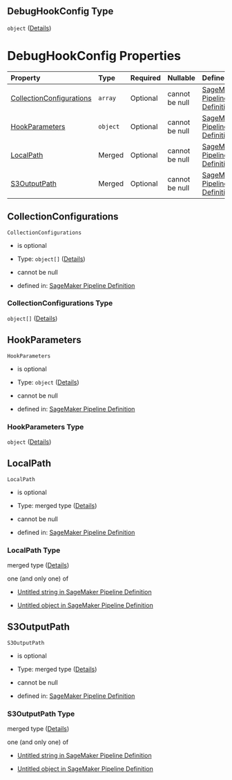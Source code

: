 ## DebugHookConfig Type

`object` ([Details](pipeline-definition-definitions-trainingstep-properties-arguments-properties-debughookconfig.md))

# DebugHookConfig Properties

| Property                                              | Type     | Required | Nullable       | Defined by                                                                                                                                                                                                                                                                                                                                                                             |
| :---------------------------------------------------- | :------- | :------- | :------------- | :------------------------------------------------------------------------------------------------------------------------------------------------------------------------------------------------------------------------------------------------------------------------------------------------------------------------------------------------------------------------------------- |
| [CollectionConfigurations](#collectionconfigurations) | `array`  | Optional | cannot be null | [SageMaker Pipeline Definition](pipeline-definition-definitions-trainingstep-properties-arguments-properties-debughookconfig-properties-collectionconfigurations.md "https://github.com/jerrypeng7773/sagemaker-model-building-pipeline-definition-JSON-schema/schema/#/definitions/TrainingStep/properties/Arguments/properties/DebugHookConfig/properties/CollectionConfigurations") |
| [HookParameters](#hookparameters)                     | `object` | Optional | cannot be null | [SageMaker Pipeline Definition](pipeline-definition-definitions-trainingstep-properties-arguments-properties-debughookconfig-properties-hookparameters.md "https://github.com/jerrypeng7773/sagemaker-model-building-pipeline-definition-JSON-schema/schema/#/definitions/TrainingStep/properties/Arguments/properties/DebugHookConfig/properties/HookParameters")                     |
| [LocalPath](#localpath)                               | Merged   | Optional | cannot be null | [SageMaker Pipeline Definition](pipeline-definition-definitions-stringargumentvalue.md "https://github.com/jerrypeng7773/sagemaker-model-building-pipeline-definition-JSON-schema/schema/#/definitions/TrainingStep/properties/Arguments/properties/DebugHookConfig/properties/LocalPath")                                                                                             |
| [S3OutputPath](#s3outputpath)                         | Merged   | Optional | cannot be null | [SageMaker Pipeline Definition](pipeline-definition-definitions-stringargumentvalue.md "https://github.com/jerrypeng7773/sagemaker-model-building-pipeline-definition-JSON-schema/schema/#/definitions/TrainingStep/properties/Arguments/properties/DebugHookConfig/properties/S3OutputPath")                                                                                          |

## CollectionConfigurations



`CollectionConfigurations`

*   is optional

*   Type: `object[]` ([Details](pipeline-definition-definitions-trainingstep-properties-arguments-properties-debughookconfig-properties-collectionconfigurations-items.md))

*   cannot be null

*   defined in: [SageMaker Pipeline Definition](pipeline-definition-definitions-trainingstep-properties-arguments-properties-debughookconfig-properties-collectionconfigurations.md "https://github.com/jerrypeng7773/sagemaker-model-building-pipeline-definition-JSON-schema/schema/#/definitions/TrainingStep/properties/Arguments/properties/DebugHookConfig/properties/CollectionConfigurations")

### CollectionConfigurations Type

`object[]` ([Details](pipeline-definition-definitions-trainingstep-properties-arguments-properties-debughookconfig-properties-collectionconfigurations-items.md))

## HookParameters



`HookParameters`

*   is optional

*   Type: `object` ([Details](pipeline-definition-definitions-trainingstep-properties-arguments-properties-debughookconfig-properties-hookparameters.md))

*   cannot be null

*   defined in: [SageMaker Pipeline Definition](pipeline-definition-definitions-trainingstep-properties-arguments-properties-debughookconfig-properties-hookparameters.md "https://github.com/jerrypeng7773/sagemaker-model-building-pipeline-definition-JSON-schema/schema/#/definitions/TrainingStep/properties/Arguments/properties/DebugHookConfig/properties/HookParameters")

### HookParameters Type

`object` ([Details](pipeline-definition-definitions-trainingstep-properties-arguments-properties-debughookconfig-properties-hookparameters.md))

## LocalPath



`LocalPath`

*   is optional

*   Type: merged type ([Details](pipeline-definition-definitions-stringargumentvalue.md))

*   cannot be null

*   defined in: [SageMaker Pipeline Definition](pipeline-definition-definitions-stringargumentvalue.md "https://github.com/jerrypeng7773/sagemaker-model-building-pipeline-definition-JSON-schema/schema/#/definitions/TrainingStep/properties/Arguments/properties/DebugHookConfig/properties/LocalPath")

### LocalPath Type

merged type ([Details](pipeline-definition-definitions-stringargumentvalue.md))

one (and only one) of

*   [Untitled string in SageMaker Pipeline Definition](pipeline-definition-definitions-stringargumentvalue-oneof-0.md "check type definition")

*   [Untitled object in SageMaker Pipeline Definition](pipeline-definition-definitions-getfunction.md "check type definition")

## S3OutputPath



`S3OutputPath`

*   is optional

*   Type: merged type ([Details](pipeline-definition-definitions-stringargumentvalue.md))

*   cannot be null

*   defined in: [SageMaker Pipeline Definition](pipeline-definition-definitions-stringargumentvalue.md "https://github.com/jerrypeng7773/sagemaker-model-building-pipeline-definition-JSON-schema/schema/#/definitions/TrainingStep/properties/Arguments/properties/DebugHookConfig/properties/S3OutputPath")

### S3OutputPath Type

merged type ([Details](pipeline-definition-definitions-stringargumentvalue.md))

one (and only one) of

*   [Untitled string in SageMaker Pipeline Definition](pipeline-definition-definitions-stringargumentvalue-oneof-0.md "check type definition")

*   [Untitled object in SageMaker Pipeline Definition](pipeline-definition-definitions-getfunction.md "check type definition")
